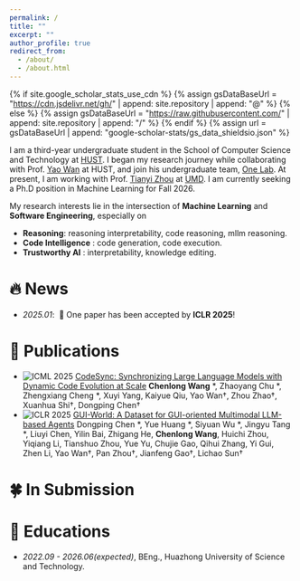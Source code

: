 ```yaml
---
permalink: /
title: ""
excerpt: ""
author_profile: true
redirect_from: 
  - /about/
  - /about.html
---
```


{% if site.google_scholar_stats_use_cdn %}
{% assign gsDataBaseUrl = "https://cdn.jsdelivr.net/gh/" | append: site.repository | append: "@" %}
{% else %}
{% assign gsDataBaseUrl = "https://raw.githubusercontent.com/" | append: site.repository | append: "/" %}
{% endif %}
{% assign url = gsDataBaseUrl | append: "google-scholar-stats/gs_data_shieldsio.json" %}

<span class='anchor' id='about-me'></span>

I am a third-year undergraduate student in the School of Computer Science and Technology at [HUST](https://english.hust.edu.cn/). I began my research journey while collaborating with Prof. [Yao Wan](http://wanyao.me/) at HUST, and join his undergraduate team, [One Lab](https://oneslab.github.io/).
At present, I am working with Prof. [Tianyi Zhou](https://tianyizhou.github.io/) at [UMD](https://umd.edu/). 
I am currently seeking a Ph.D position in Machine Learning for Fall 2026.

My research interests lie in the intersection of **Machine Learning** and **Software Engineering**, especially on 
- **Reasoning**: reasoning interpretability, code reasoning, mllm reasoning.
- **Code Intelligence** : code generation, code execution.
- **Trustworthy AI** : interpretability, knowledge editing.


# 🔥 News
- *2025.01*: &nbsp;🎉 One paper has been accepted by **ICLR 2025**!

# 📝 Publications 
- ![ICML 2025](https://img.shields.io/badge/ICML-2025-87acc7) [CodeSync: Synchronizing Large Language Models with Dynamic Code Evolution at Scale](https://arxiv.org/abs/2502.16645) **Chenlong Wang** \*, Zhaoyang Chu \*, Zhengxiang Cheng \*, Xuyi Yang, Kaiyue Qiu, Yao Wan†, Zhou Zhao†, Xuanhua Shi†, Dongping Chen†
- ![ICLR 2025](https://img.shields.io/badge/ICLR-2025-e87213) [GUI-World: A Dataset for GUI-oriented Multimodal LLM-based Agents](https://arxiv.org/abs/2406.10819) Dongping Chen \*, Yue Huang \*, Siyuan Wu \*, Jingyu Tang \*, Liuyi Chen, Yilin Bai, Zhigang He, **Chenlong Wang**, Huichi Zhou, Yiqiang Li, Tianshuo Zhou, Yue Yu, Chujie Gao, Qihui Zhang, Yi Gui, Zhen Li, Yao Wan†, Pan Zhou†, Jianfeng Gao†, Lichao Sun†

# 🍀 In Submission


# 📖 Educations
- *2022.09 - 2026.06(expected)*, BEng., Huazhong University of Science and Technology.

